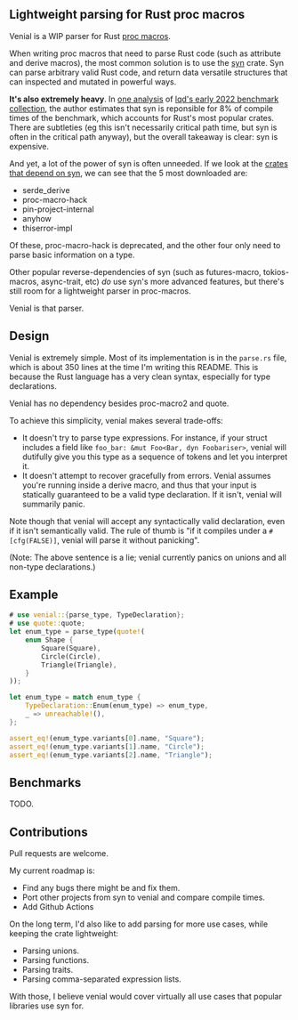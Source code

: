 ## Lightweight parsing for Rust proc macros

Venial is a WIP parser for Rust [proc macros](https://doc.rust-lang.org/reference/procedural-macros.html).

When writing proc macros that need to parse Rust code (such as attribute and derive macros), the most common solution is to use the [syn](https://docs.rs/syn/latest/syn/index.html) crate. Syn can parse arbitrary valid Rust code, and return data versatile structures that can inspected and mutated in powerful ways.

**It's also extremely heavy**. In [one analysis](https://hackmd.io/mxdn4U58Su-UQXwzOHpHag?view#round-13-cargo-timing-opt-j8) of [lqd's early 2022 benchmark collection](https://github.com/lqd/rustc-benchmarking-data), the author estimates that syn is reponsible for 8% of compile times of the benchmark, which accounts for Rust's most popular crates. There are subtleties (eg this isn't necessarily critical path time, but syn is often in the critical path anyway), but the overall takeaway is clear: syn is expensive.

And yet, a lot of the power of syn is often unneeded. If we look at the [crates that depend on syn](https://crates.io/crates/syn/reverse_dependencies), we can see that the 5 most downloaded are:

- serde_derive
- proc-macro-hack
- pin-project-internal
- anyhow
- thiserror-impl

Of these, proc-macro-hack is deprecated, and the other four only need to parse basic information on a type.

Other popular reverse-dependencies of syn (such as futures-macro, tokios-macros, async-trait, etc) *do* use syn's more advanced features, but there's still room for a lightweight parser in proc-macros.

Venial is that parser.


## Design

Venial is extremely simple. Most of its implementation is in the `parse.rs` file, which is about 350 lines at the time I'm writing this README. This is because the Rust language has a very clean syntax, especially for type declarations.

Venial has no dependency besides proc-macro2 and quote.

To achieve this simplicity, venial makes several trade-offs:

- It doesn't try to parse type expressions. For instance, if your struct includes a field like `foo_bar: &mut Foo<Bar, dyn Foobariser>`, venial will dutifully give you this type as a sequence of tokens and let you interpret it.
- It doesn't attempt to recover gracefully from errors. Venial assumes you're running inside a derive macro, and thus that your input is statically guaranteed to be a valid type declaration. If it isn't, venial will summarily panic.

Note though that venial will accept any syntactically valid declaration, even if it isn't semantically valid. The rule of thumb is "if it compiles under a `#[cfg(FALSE)]`, venial will parse it without panicking".

(Note: The above sentence is a lie; venial currently panics on unions and all non-type declarations.)


## Example

```rust
# use venial::{parse_type, TypeDeclaration};
# use quote::quote;
let enum_type = parse_type(quote!(
    enum Shape {
        Square(Square),
        Circle(Circle),
        Triangle(Triangle),
    }
));

let enum_type = match enum_type {
    TypeDeclaration::Enum(enum_type) => enum_type,
    _ => unreachable!(),
};

assert_eq!(enum_type.variants[0].name, "Square");
assert_eq!(enum_type.variants[1].name, "Circle");
assert_eq!(enum_type.variants[2].name, "Triangle");
```

## Benchmarks

TODO.


## Contributions

Pull requests are welcome.

My current roadmap is:

- Find any bugs there might be and fix them.
- Port other projects from syn to venial and compare compile times.
- Add Github Actions

On the long term, I'd also like to add parsing for more use cases, while keeping the crate lightweight:

- Parsing unions.
- Parsing functions.
- Parsing traits.
- Parsing comma-separated expression lists.

With those, I believe venial would cover virtually all use cases that popular libraries use syn for.
